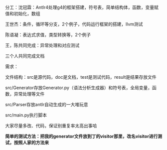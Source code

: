 分工：沈冠霖：Antlr4处理g4的框架搭建，符号表，简单结构体，函数，变量赋值和初始化，数组

王世杰：条件，循环等分支，2个例子，代码运行框架的搭建，llvm测试

陈语凝：表达式求值，类型转换等，2个例子

王，陈共同完成：异常处理和对应测试

三个人共同完成文档



需求：

文件结构：src是源代码，doc是文档，test是测试代码，result是结果存放文件

src/Generator存放Generator.py（语法分析生成器）和符号表，全局变量，函数，异常处理等文件

src/Parser存放antlr自动生成的一大堆玩意

src/main.py执行脚本

大家尽量多改、代码，保证别重复率太高出事哈



**简单的测试方法：把我的generator文件放到丁的visitor那里，改名visitor进行测试，按照人家的方法来**

